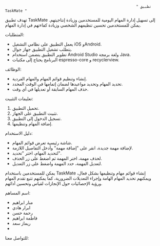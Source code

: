                                                                 " تطبيق TaskMate "

تهدف تطبيق TaskMate إلى تسهيل إدارة المهام اليومية للمستخدمين وزيادة إنتاجيتهم. يمكن للمستخدمين تحسين تنظيمهم الشخصي وزيادة كفاءتهم في إدارة المهام.

المتطلبات:
- يعمل التطبيق على نظامي التشغيل iOS وAndroid.
- يتطلب تشغيل التطبيق جهاز جوال.
- تطوير التطبيق يتضمن استخدام Android Studio ولغة برمجة Java.
- البرنامج يحتاج إلى مكتبات espresso-core و recyclerview.

الوظائف:
- إنشاء وتنظيم قوائم المهام والمهام الفردية.
- تحديد المهام وتحديد مواعيدها لضمان إتمامها في الوقت المحدد.
- حذف المهام السابقة أو تعديلها في أي وقت.

تعليمات التثبيت:
1. تحميل التطبيق.
2. تثبيت التطبيق على الجهاز.
3. تسجيل الدخول إلى التطبيق.
4. إضافة المهام وتنظيمها.

دليل الاستخدام:
- شاشة رئيسية تعرض قوائم المهام.
- لإضافة مهمة جديدة، انقر على "إضافة مهمة" وأدخل التفاصيل اللازمة.
- لتحديد المهام، اختر "تحديد".
- لحذف مهمة، اختر المهمة ثم اضغط على زر الحذف.
- لتعديل المهمة، حدد المهمة واضغط على زر التعديل.

يمكن للمستخدمين باستخدام TaskMate إنشاء قوائم مهام وتنظيمها بشكل فعال، ويمكنهم تحديد المهام الهامة وإجراء التعديلات الضرورية، كما يمكنهم تتبع تقدم المهام ورؤية الإحصائيات حول الإنجازات لقياس وتحسين أدائهم. 

اسم المساهم:
- منار ابراهيم
- ابرار هادي 
- رحمة حسن
- فاطمة ابراهيم
- ريماز سعد
- 
للتواصل معنا:


